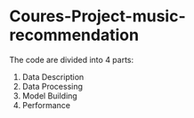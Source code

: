 # Coures-Project-music-recommendation
The code are divided into 4 parts:
1. Data Description
2. Data Processing
3. Model Building
4. Performance
